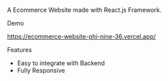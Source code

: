 

A Ecommerce Website made with React.js Framework.


Demo

https://ecommerce-website-phi-nine-36.vercel.app/

 Features

- Easy to integrate with Backend
- Fully Responsive














 

